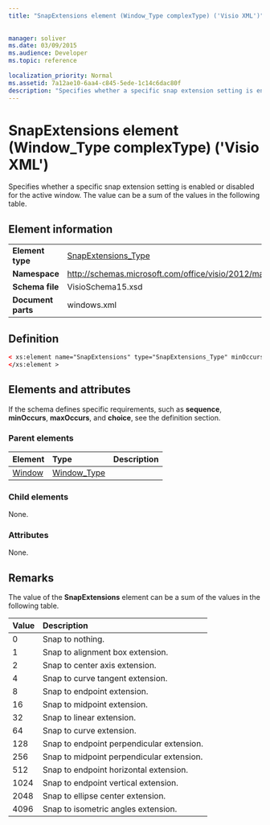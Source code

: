 ```yaml
---
title: "SnapExtensions element (Window_Type complexType) ('Visio XML')"
 
 
manager: soliver
ms.date: 03/09/2015
ms.audience: Developer
ms.topic: reference
 
localization_priority: Normal
ms.assetid: 7a12ae10-6aa4-c845-5ede-1c14c6dac80f
description: "Specifies whether a specific snap extension setting is enabled or disabled for the active window. The value can be a sum of the values in the following table."
---
```


# SnapExtensions element (Window_Type complexType) ('Visio XML')

Specifies whether a specific snap extension setting is enabled or disabled for the active window. The value can be a sum of the values in the following table.
  
## Element information

|||
|:-----|:-----|
|**Element type** <br/> |[SnapExtensions_Type](snapextensions_type-complextypevisio-xml.md) <br/> |
|**Namespace** <br/> |http://schemas.microsoft.com/office/visio/2012/main  <br/> |
|**Schema file** <br/> |VisioSchema15.xsd  <br/> |
|**Document parts** <br/> |windows.xml  <br/> |
   
## Definition

```XML
< xs:element name="SnapExtensions" type="SnapExtensions_Type" minOccurs="0" maxOccurs="1" >
</xs:element >
```

## Elements and attributes

If the schema defines specific requirements, such as **sequence**, **minOccurs**, **maxOccurs**, and **choice**, see the definition section. 
  
### Parent elements

|**Element**|**Type**|**Description**|
|:-----|:-----|:-----|
|[Window](window-element-windows_type-complextypevisio-xml.md) <br/> |[Window_Type](window_type-complextypevisio-xml.md) <br/> ||
   
### Child elements

None.
  
### Attributes

None.
  
## Remarks

The value of the **SnapExtensions** element can be a sum of the values in the following table. 
  
|**Value**|**Description**|
|:-----|:-----|
|0  <br/> |Snap to nothing.  <br/> |
|1  <br/> |Snap to alignment box extension.  <br/> |
|2  <br/> |Snap to center axis extension.  <br/> |
|4  <br/> |Snap to curve tangent extension.  <br/> |
|8  <br/> |Snap to endpoint extension.  <br/> |
|16  <br/> |Snap to midpoint extension.  <br/> |
|32  <br/> |Snap to linear extension.  <br/> |
|64  <br/> |Snap to curve extension.  <br/> |
|128  <br/> |Snap to endpoint perpendicular extension.  <br/> |
|256  <br/> |Snap to midpoint perpendicular extension.  <br/> |
|512  <br/> |Snap to endpoint horizontal extension.  <br/> |
|1024  <br/> |Snap to endpoint vertical extension.  <br/> |
|2048  <br/> |Snap to ellipse center extension.  <br/> |
|4096  <br/> |Snap to isometric angles extension.  <br/> |
   

